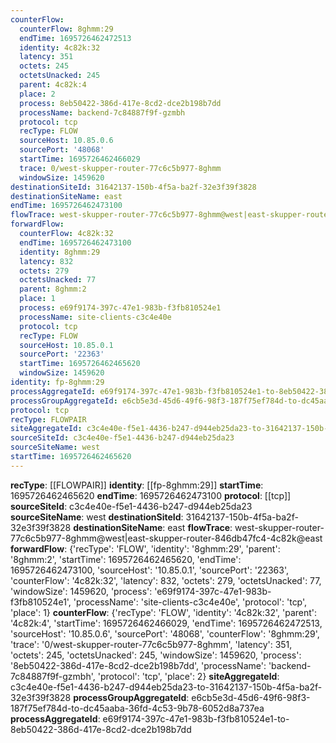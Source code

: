 ```yaml
---
counterFlow:
  counterFlow: 8ghmm:29
  endTime: 1695726462472513
  identity: 4c82k:32
  latency: 351
  octets: 245
  octetsUnacked: 245
  parent: 4c82k:4
  place: 2
  process: 8eb50422-386d-417e-8cd2-dce2b198b7dd
  processName: backend-7c84887f9f-gzmbh
  protocol: tcp
  recType: FLOW
  sourceHost: 10.85.0.6
  sourcePort: '48068'
  startTime: 1695726462466029
  trace: 0/west-skupper-router-77c6c5b977-8ghmm
  windowSize: 1459620
destinationSiteId: 31642137-150b-4f5a-ba2f-32e3f39f3828
destinationSiteName: east
endTime: 1695726462473100
flowTrace: west-skupper-router-77c6c5b977-8ghmm@west|east-skupper-router-846db47fc4-4c82k@east
forwardFlow:
  counterFlow: 4c82k:32
  endTime: 1695726462473100
  identity: 8ghmm:29
  latency: 832
  octets: 279
  octetsUnacked: 77
  parent: 8ghmm:2
  place: 1
  process: e69f9174-397c-47e1-983b-f3fb810524e1
  processName: site-clients-c3c4e40e
  protocol: tcp
  recType: FLOW
  sourceHost: 10.85.0.1
  sourcePort: '22363'
  startTime: 1695726462465620
  windowSize: 1459620
identity: fp-8ghmm:29
processAggregateId: e69f9174-397c-47e1-983b-f3fb810524e1-to-8eb50422-386d-417e-8cd2-dce2b198b7dd
processGroupAggregateId: e6cb5e3d-45d6-49f6-98f3-187f75ef784d-to-dc45aaba-36fd-4c53-9b78-6052d8a737ea
protocol: tcp
recType: FLOWPAIR
siteAggregateId: c3c4e40e-f5e1-4436-b247-d944eb25da23-to-31642137-150b-4f5a-ba2f-32e3f39f3828
sourceSiteId: c3c4e40e-f5e1-4436-b247-d944eb25da23
sourceSiteName: west
startTime: 1695726462465620
---
```

**recType**: [[FLOWPAIR]]
**identity**: [[fp-8ghmm:29]]
**startTime**: 1695726462465620
**endTime**: 1695726462473100
**protocol**: [[tcp]]
**sourceSiteId**: c3c4e40e-f5e1-4436-b247-d944eb25da23
**sourceSiteName**: west
**destinationSiteId**: 31642137-150b-4f5a-ba2f-32e3f39f3828
**destinationSiteName**: east
**flowTrace**: west-skupper-router-77c6c5b977-8ghmm@west|east-skupper-router-846db47fc4-4c82k@east
**forwardFlow**: {'recType': 'FLOW', 'identity': '8ghmm:29', 'parent': '8ghmm:2', 'startTime': 1695726462465620, 'endTime': 1695726462473100, 'sourceHost': '10.85.0.1', 'sourcePort': '22363', 'counterFlow': '4c82k:32', 'latency': 832, 'octets': 279, 'octetsUnacked': 77, 'windowSize': 1459620, 'process': 'e69f9174-397c-47e1-983b-f3fb810524e1', 'processName': 'site-clients-c3c4e40e', 'protocol': 'tcp', 'place': 1}
**counterFlow**: {'recType': 'FLOW', 'identity': '4c82k:32', 'parent': '4c82k:4', 'startTime': 1695726462466029, 'endTime': 1695726462472513, 'sourceHost': '10.85.0.6', 'sourcePort': '48068', 'counterFlow': '8ghmm:29', 'trace': '0/west-skupper-router-77c6c5b977-8ghmm', 'latency': 351, 'octets': 245, 'octetsUnacked': 245, 'windowSize': 1459620, 'process': '8eb50422-386d-417e-8cd2-dce2b198b7dd', 'processName': 'backend-7c84887f9f-gzmbh', 'protocol': 'tcp', 'place': 2}
**siteAggregateId**: c3c4e40e-f5e1-4436-b247-d944eb25da23-to-31642137-150b-4f5a-ba2f-32e3f39f3828
**processGroupAggregateId**: e6cb5e3d-45d6-49f6-98f3-187f75ef784d-to-dc45aaba-36fd-4c53-9b78-6052d8a737ea
**processAggregateId**: e69f9174-397c-47e1-983b-f3fb810524e1-to-8eb50422-386d-417e-8cd2-dce2b198b7dd